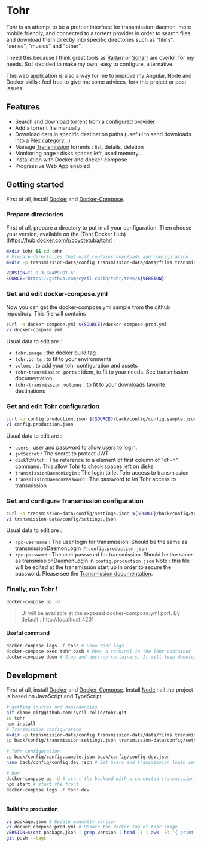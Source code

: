 # Tohr

Tohr is an attempt to be a prettier interface for transmission-daemon, more mobile
friendly, and connected to a torrent provider in order to search files and download
them directly into specific directories such as "films", "series", "musics" and "other".

I need this because I think great tools as [Radarr](https://radarr.video/) or [Sonarr](https://sonarr.tv/)
are overkill for my needs. So I decided to make my own, easy to configure, alternative.

This web application is also a way for me to improve my Angular, Node and Docker skills : feel free to give me some
advices, fork this project or post issues.


## Features
- Search and download torrent from a configured provider
- Add a torrent file manually
- Download data in specific destination paths (usefull to send downloads into a [Plex](https://www.plex.tv/) category...)
- Manage [Transmission](https://hub.docker.com/r/linuxserver/transmission/) torrents : list, details, deletion
- Monitoring page : disks spaces left, used memory...
- Installation with Docker and docker-compose
- Progressive Web App enabled


## Getting started
First of all, install [Docker](https://docs.docker.com/engine/install/ubuntu/) and [Docker-Compose](https://docs.docker.com/compose/install/).


### Prepare directories
First of all, prepare a directory to put in all your configuration.
Then choose your version, available on the (Tohr Docker Hub)[https://hub.docker.com/r/coyotetuba/tohr] : 
```bash
mkdir tohr && cd tohr
# Prepare directories that will contains downloads and configuration
mkdir -p transmission-data/config transmission-data/data/films transmission-data/data/musics transmission-data/data/series transmission-data/data/other

VERSION="1.0.3-SNAPSHOT-6"
SOURCE="https://github.com/cyril-colin/tohr/tree/${VERSION}"
```


### Get and edit docker-compose.yml
Now you can get the docker-compose.yml sample from the github repository. This file will contains
```bash
curl -o docker-compose.yml ${SOURCE}/docker-compose-prod.yml
vi docker-compose.yml
```
Usual data to edit are :
  - ``tohr.image`` : the docker build tag
  - ``tohr.ports`` : to fit to your environments
  - ``volume`` : to add your tohr configuration and assets
  - ``tohr-transmission.ports`` : idem, to fit to your needs. See transmission documentation
  - ``tohr-transmission.volumes`` : to fit to your downloads favorite destinations


### Get and edit Tohr configuration
```bash
curl -o config.production.json ${SOURCE}/back/config/config.sample.json
vi config.production.json
```
Usual data to edit are :
  - ``users`` : user and password to allow users to login.
  - ``jwtSecret`` : The secret to protect JWT
  - ``diskToWatch`` : The reference to a element of first column 
    of "df -h" command. This allow Tohr to check spaces left 
    on disks
  - ``transmissionDaemonLogin`` : The login to let Tohr access to
    transmission
  - ``transmissionDaemonPassword`` : The password to let Tohr access
    to transmission


### Get and configure Transmission configuration
```bash
curl -o transmission-data/config/settings.json ${SOURCE}/back/config/transmission-settings.json
vi transmission-data/config/settings.json
```
Usual data to edit are :
  - ``rpc-username`` : The user login for transmission. Should be the same as         transmissionDaemonLogin in `config.production.json`
  - ``rpc-password`` : The user password for transmission. Should be the same as         transmissionDaemonLogin in `config.production.json`
 Note : this file will be edited at the transmission start up in order to secure the password. Please see the [Transmission documentation](https://hub.docker.com/r/linuxserver/transmission/).


### Finally, run Tohr !
```bash
docker-compose up -d
```
> UI will be available at the exposed docker-compose.yml port. By default : http://localhost:4201


#### Useful command
```bash
docker-compose logs -f tohr # Show tohr logs
docker-compose exec tohr bash # Open a terminal in the Tohr container
docker-compose down # Stop and destroy containers. It will keep downloaded files
```



## Development
First of all, install [Docker](https://docs.docker.com/engine/install/ubuntu/) and [Docker-Compose](https://docs.docker.com/compose/install/).
Install [Node](https://nodejs.org/en/download/) : all the project is based on JavaScript and TypeScript


```bash
# getting sources and dependencies
git clone git@github.com:cyril-colin/tohr.git
cd tohr
npm install
# Transmission configuration
mkdir -p transmission-data/config transmission-data/data/films transmission-data/data/musics transmission-data/data/series transmission-data/data/other
cp back/config/transmission-settings.json transmission-data/config/settings.json

# Tohr configuration
cp back/config/config.sample.json back/config/config.dev.json
nano back/config/config.dev.json # Set users and transmission login settings.

# Run
docker-compose up -d # start the backend with a connected transmission
npm start # start the front
docker-compose logs -f tohr-dev
  
```




#### Build the production
```bash
vi package.json # Update manually version
vi docker-compose-prod.yml # Update the docker tag of tohr image
VERSION=$(cat package.json | grep version | head -1 | awk -F: '{ print $2 }' | sed 's/[",]//g' | tr -d '[[:space:]]') && git tag -a ${VERSION} -m ${VERSION}
git push --tags
```




